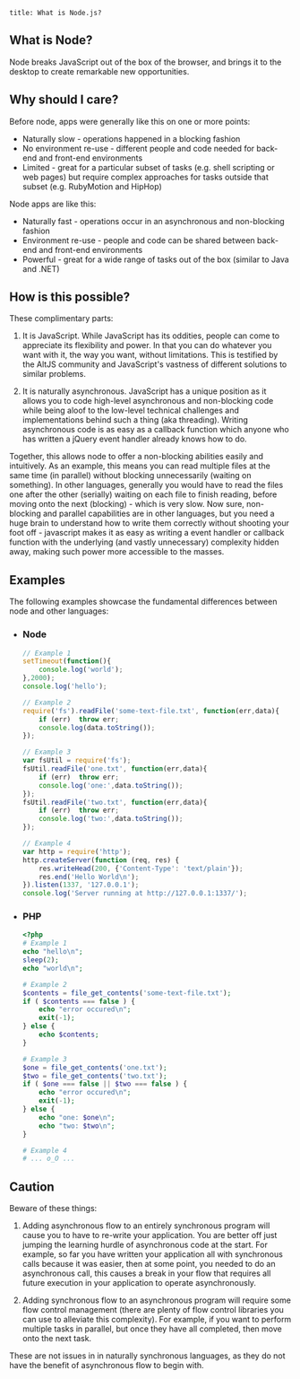 ```
title: What is Node.js?
```

## What is Node?

Node breaks JavaScript out of the box of the browser, and brings it to the desktop to create remarkable new opportunities.


## Why should I care?

Before node, apps were generally like this on one or more points:
- Naturally slow - operations happened in a blocking fashion
- No environment re-use - different people and code needed for back-end and front-end environments
- Limited - great for a particular subset of tasks (e.g. shell scripting or web pages) but require complex approaches for tasks outside that subset (e.g. RubyMotion and HipHop)

Node apps are like this:
- Naturally fast - operations occur in an asynchronous and non-blocking fashion
- Environment re-use - people and code can be shared between back-end and front-end environments
- Powerful - great for a wide range of tasks out of the box (similar to Java and .NET)


## How is this possible?

These complimentary parts:

1. It is JavaScript. While JavaScript has its oddities, people can come to appreciate its flexibility and power. In that you can do whatever you want with it, the way you want, without limitations. This is testified by the AltJS community and JavaScript's vastness of different solutions to similar problems.

2. It is naturally asynchronous. JavaScript has a unique position as it allows you to code high-level asynchronous and non-blocking code while being aloof to the low-level technical challenges and implementations behind such a thing (aka threading). Writing asynchronous code is as easy as a callback function which anyone who has written a jQuery event handler already knows how to do.

Together, this allows node to offer a non-blocking abilities easily and intuitively. As an example, this means you can read multiple files at the same time (in parallel) without blocking unnecessarily (waiting on something). In other languages, generally you would have to read the files one after the other (serially) waiting on each file to finish reading, before moving onto the next (blocking) - which is very slow. Now sure, non-blocking and parallel capabilities are in other languages, but you need a huge brain to understand how to write them correctly without shooting your foot off - javascript makes it as easy as writing a event handler or callback function with the underlying (and vastly unnecessary) complexity hidden away, making such power more accessible to the masses.


## Examples

The following examples showcase the fundamental differences between node and other languages:

- ### Node

	``` javascript
	// Example 1
	setTimeout(function(){
		console.log('world');
	},2000);
	console.log('hello');

	// Example 2
	require('fs').readFile('some-text-file.txt', function(err,data){
		if (err)  throw err;
		console.log(data.toString());
	});

	// Example 3
	var fsUtil = require('fs');
	fsUtil.readFile('one.txt', function(err,data){
		if (err)  throw err;
		console.log('one:',data.toString());
	});
	fsUtil.readFile('two.txt', function(err,data){
		if (err)  throw err;
		console.log('two:',data.toString());
	});

	// Example 4
	var http = require('http');
	http.createServer(function (req, res) {
		res.writeHead(200, {'Content-Type': 'text/plain'});
		res.end('Hello World\n');
	}).listen(1337, '127.0.0.1');
	console.log('Server running at http://127.0.0.1:1337/');
	```

- ### PHP

	``` php
	<?php
	# Example 1
	echo "hello\n";
	sleep(2);
	echo "world\n";

	# Example 2
	$contents = file_get_contents('some-text-file.txt');
	if ( $contents === false ) {
		echo "error occured\n";
		exit(-1);
	} else {
		echo $contents;
	}

	# Example 3
	$one = file_get_contents('one.txt');
	$two = file_get_contents('two.txt');
	if ( $one === false || $two === false ) {
		echo "error occured\n";
		exit(-1);
	} else {
		echo "one: $one\n";
		echo "two: $two\n";
	}

	# Example 4
	# ... o_O ...
	```



## Caution

Beware of these things:

1. Adding asynchronous flow to an entirely synchronous program will cause you to have to re-write your application. You are better off just jumping the learning hurdle of asynchronous code at the start. For example, so far you have written your application all with synchronous calls because it was easier, then at some point, you needed to do an asynchronous call, this causes a break in your flow that requires all future execution in your application to operate asynchronously.

2. Adding synchronous flow to an asynchronous program will require some flow control management (there are plenty of flow control libraries you can use to alleviate this complexity). For example, if you want to perform multiple tasks in parallel, but once they have all completed, then move onto the next task.

These are not issues in in naturally synchronous languages, as they do not have the benefit of asynchronous flow to begin with.
